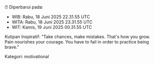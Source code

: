 ⏰ Diperbarui pada:
- WIB: Rabu, 18 Juni 2025 22.31.55 UTC
- WITA: Rabu, 18 Juni 2025 23.31.55 UTC
- WIT: Kamis, 19 Juni 2025 00.31.55 UTC

Kutipan Inspiratif:
"Take chances, make mistakes. That's how you grow. Pain nourishes your courage. You have to fail in order to practice being brave."


Kategori: motivational

